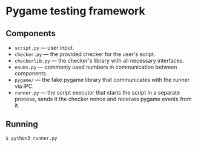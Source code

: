 # Pygame testing framework
## Components
- `script.py` — user input.
- `checker.py` — the provided checker for the user's script.
- `checkerlib.py` — the checker's library with all necessary interfaces.
- `enums.py` — commonly used numbers in communication between components.
- `pygame/` — the fake pygame library that communicates with the runner via IPC.
- `runner.py` — the script executor that starts the script in a separate process, sends it the checker nonce and receives pygame events from it.

## Running
```console
$ python3 runner.py
```
